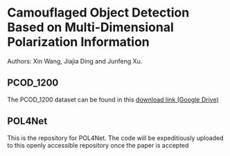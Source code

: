 # Camouflaged Object Detection Based on Multi-Dimensional Polarization Information
Authors: Xin Wang, Jiajia Ding and Junfeng Xu.
## PCOD_1200
The PCOD_1200 dataset can be found in this [download link (Google Drive)](https://drive.google.com/uc?export=download&id=1cflvU9lAHaRFppMKlD0UG4xVNTkHVh6s)
## POL4Net
This is the repository for POL4Net. The code will be expeditiously uploaded to this openly accessible repository once the paper is accepted
